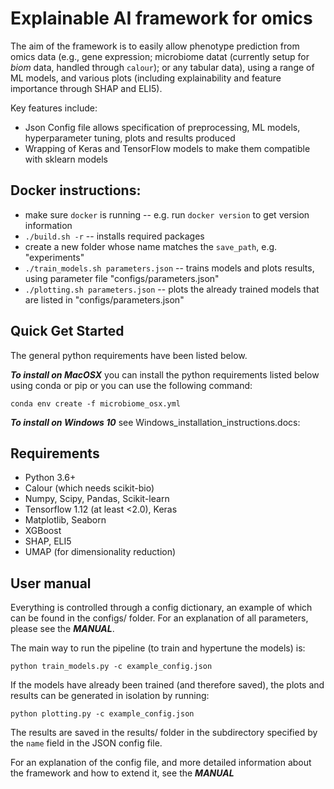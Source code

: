 # Explainable AI framework for omics 

The aim of the framework is to easily allow phenotype prediction from omics data (e.g., gene expression; microbiome datat (currently setup for _biom_ data, handled through `calour`); or any tabular data), using a range of ML models, and various plots (including explainability and feature importance through SHAP and ELI5). 

Key features include:

* Json Config file allows specification of preprocessing, ML models, hyperparameter tuning, plots and results produced
* Wrapping of Keras and TensorFlow models to make them compatible with sklearn models

## Docker instructions:

* make sure `docker` is running -- e.g. run `docker version` to get version information
* `./build.sh -r` -- installs required packages
* create a new folder whose name matches the `save_path`, e.g. "experiments"
* `./train_models.sh parameters.json` -- trains models and plots results, using parameter file "configs/parameters.json"
* `./plotting.sh parameters.json` -- plots the already trained models that are listed in "configs/parameters.json"

## Quick Get Started

The general python requirements have been listed below. 

***To install on MacOSX*** you can install the python requirements listed below using conda or pip or you can use the following command:
```
conda env create -f microbiome_osx.yml
```

***To install on Windows 10*** see Windows_installation_instructions.docs:

## Requirements
* Python 3.6+
* Calour (which needs scikit-bio)
* Numpy, Scipy, Pandas, Scikit-learn
* Tensorflow 1.12 (at least <2.0), Keras
* Matplotlib, Seaborn
* XGBoost
* SHAP, ELI5
* UMAP (for dimensionality reduction)


## User manual
Everything is controlled through a config dictionary, an example of which can be found in the configs/ folder. For an explanation of all parameters, please see the ***MANUAL***.

The main way to run the pipeline (to train and hypertune the models) is:
```
python train_models.py -c example_config.json
```

If the models have already been trained (and therefore saved), the plots and results can be generated in isolation by running:
```
python plotting.py -c example_config.json
```

The results are saved in the results/ folder in the subdirectory specified by the `name` field in the JSON config file.

For an explanation of the config file, and more detailed information about the framework and how to extend it, see the ***MANUAL***
